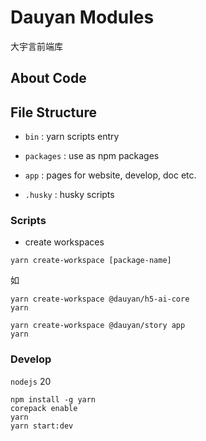 # Dauyan Modules
大宇言前端库


## About Code

## File Structure

* `bin` :  yarn scripts entry

* `packages` :  use as npm packages

* `app` :  pages for website, develop, doc etc.

* `.husky` :  husky scripts


### Scripts
* create workspaces

```
yarn create-workspace [package-name]
```

如

```
yarn create-workspace @dauyan/h5-ai-core
yarn

```

```
yarn create-workspace @dauyan/story app
yarn
```

### Develop
`nodejs` 20

```shell
npm install -g yarn
corepack enable
yarn
yarn start:dev
```

